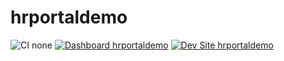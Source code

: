 # hrportaldemo

![CI none](https://img.shields.io/badge/ci-none-orange.svg)
[![Dashboard hrportaldemo](https://img.shields.io/badge/dashboard-hrportaldemo-yellow.svg)](https://dashboard.pantheon.io/sites/719dfdd9-9fc5-472c-8db9-2f466761d7ba#dev/code)
[![Dev Site hrportaldemo](https://img.shields.io/badge/site-hrportaldemo-blue.svg)](http://dev-hrportaldemo.pantheonsite.io/)